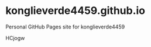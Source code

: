 # konglieverde4459.github.io
Personal GitHub Pages site for konglieverde4459





















HCjogw
